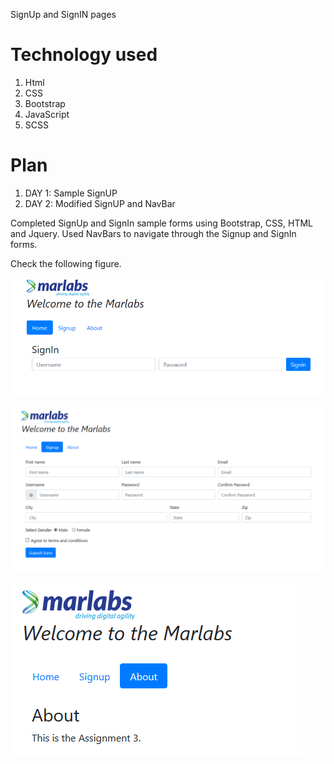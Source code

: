 SignUp and SignIN pages

# Technology used #
1. Html
2. CSS
3. Bootstrap
4. JavaScript
5. SCSS
# Plan #
1. DAY 1: Sample SignUP
2. DAY 2: Modified SignUP and NavBar

Completed SignUp and SignIn sample forms using Bootstrap, CSS, HTML and Jquery.
Used NavBars to navigate through the Signup and SignIn forms.

Check the following figure.

![Home](https://github.com/Khanif3693/JavaScript-/blob/master/Assignment_3/Home_Assignment3.PNG)

![Signup](https://github.com/Khanif3693/JavaScript-/blob/master/Assignment_3/SignUp_Assignment3.PNG)


![About](https://github.com/Khanif3693/JavaScript-/blob/master/Assignment_3/About_Assignment3.PNG)

